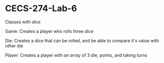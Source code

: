 # CECS-274-Lab-6
Classes with dice

Game: Creates a player who rolls three dice 

Die: Creates a dice that can be rolled, and be able to compare it's value with other die

Player: Creates a player with an array of 3 die, points, and taking turns
